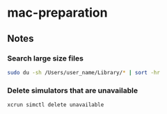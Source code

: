 # mac-preparation

## Notes

### Search large size files

```sh
sudo du -sh /Users/user_name/Library/* | sort -hr
```

### Delete simulators that are unavailable

```sh
xcrun simctl delete unavailable
```
